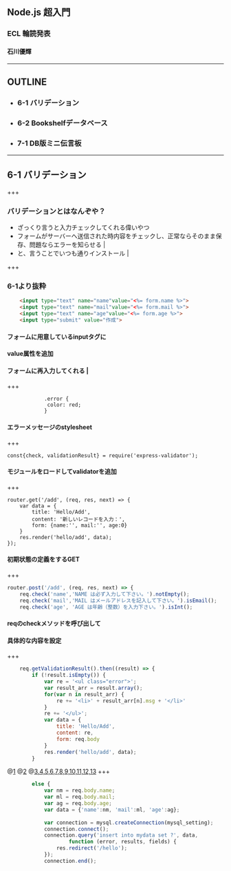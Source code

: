 ## Node.js 超入門

### ECL 輪読発表
#### 石川優輝

---

## OUTLINE

- ### 6-1 バリデーション
- ### 6-2 Bookshelfデータベース
- ### 7-1 DB版ミニ伝言板

---

## 6-1 バリデーション

+++

### バリデーションとはなんぞや？
- ざっくり言うと入力チェックしてくれる偉いやつ
- フォームがサーバーへ送信された時内容をチェックし、正常ならそのまま保存、問題ならエラーを知らせる |
- と、言うことでいつも通りインストール  |

+++
### 6-1より抜粋
```html
    <input type="text" name="name"value="<%= form.name %>">
    <input type="text" name="mail"value="<%= form.mail %>">
    <input type="text" name="age"value="<%= form.age %>">
    <input type="submit" value="作成">
```
#### フォームに用意しているinputタグに
#### value属性を追加
#### フォームに再入力してくれる |
 
+++

```css:6-2
            .error {
             color: red;
            }
```
#### エラーメッセージのstylesheet

+++

```js:6-3
const{check, validationResult} = require('express-validator');
```
#### モジュールをロードしてvalidatorを追加

+++

```js:6-4 GET
router.get('/add', (req, res, next) => {
    var data = {
        title: 'Hello/Add',
        content: '新しいレコードを入力：',
        form: {name:'', mail:'', age:0}
    }
    res.render('hello/add', data);
});
```
#### 初期状態の定義をするGET

+++

```js
router.post('/add', (req, res, next) => {
    req.check('name','NAME は必ず入力して下さい。').notEmpty();
    req.check('mail','MAIL はメールアドレスを記入して下さい。').isEmail();
    req.check('age', 'AGE は年齢（整数）を入力下さい。').isInt();
```
#### reqのcheckメソッドを呼び出して
#### 具体的な内容を設定

+++

```js
    req.getValidationResult().then((result) => {
        if (!result.isEmpty()) {
            var re = '<ul class="error">';
            var result_arr = result.array();
            for(var n in result_arr) {
                re += '<li>' + result_arr[n].msg + '</li>'
            }
            re += '</ul>';
            var data = {
                title: 'Hello/Add',
                content: re,
                form: req.body
            }
            res.render('hello/add', data);
        } 
```
@[1](バリデーションの結果を受け取るメソッド)
@[2](空かどうかの識別)
@[3,4,5,6,7,8,9,10,11,12,13](resultからバリデーションの結果情報を配列として取り出す)
+++

```js
        else {
            var nm = req.body.name;
            var ml = req.body.mail;
            var ag = req.body.age;
            var data = {'name':nm, 'mail':ml, 'age':ag};
            
            var connection = mysql.createConnection(mysql_setting);
            connection.connect();
            connection.query('insert into mydata set ?', data, 
                    function (error, results, fields) {
                res.redirect('/hello');
            });
            connection.end();
```


